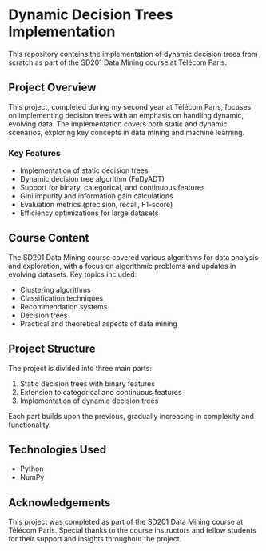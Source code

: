 # Dynamic Decision Trees Implementation

This repository contains the implementation of dynamic decision trees from scratch as part of the SD201 Data Mining course at Télécom Paris.

## Project Overview

This project, completed during my second year at Télécom Paris, focuses on implementing decision trees with an emphasis on handling dynamic, evolving data. The implementation covers both static and dynamic scenarios, exploring key concepts in data mining and machine learning.

### Key Features

- Implementation of static decision trees
- Dynamic decision tree algorithm (FuDyADT)
- Support for binary, categorical, and continuous features
- Gini impurity and information gain calculations
- Evaluation metrics (precision, recall, F1-score)
- Efficiency optimizations for large datasets

## Course Content

The SD201 Data Mining course covered various algorithms for data analysis and exploration, with a focus on algorithmic problems and updates in evolving datasets. Key topics included:

- Clustering algorithms
- Classification techniques
- Recommendation systems
- Decision trees
- Practical and theoretical aspects of data mining

## Project Structure

The project is divided into three main parts:

1. Static decision trees with binary features
2. Extension to categorical and continuous features
3. Implementation of dynamic decision trees

Each part builds upon the previous, gradually increasing in complexity and functionality.

## Technologies Used

- Python
- NumPy

## Acknowledgements

This project was completed as part of the SD201 Data Mining course at Télécom Paris. Special thanks to the course instructors and fellow students for their support and insights throughout the project.